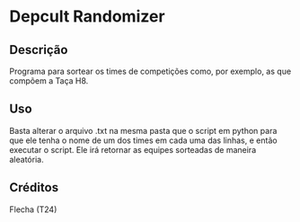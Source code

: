 # Depcult Randomizer
## Descrição
Programa para sortear os times de competições como, por exemplo, as que compõem a Taça H8.

## Uso
Basta alterar o arquivo .txt na mesma pasta que o script em python para que ele tenha o nome de um dos times em cada uma das linhas, e então executar o script. Ele irá retornar as equipes sorteadas de maneira aleatória.

## Créditos
Flecha (T24)
